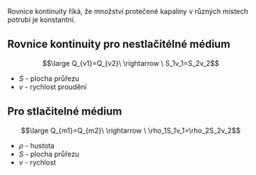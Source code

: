 Rovnice kontinuity říká, že množství protečené kapaliny v různých místech potrubí je konstantní.
## Rovnice kontinuity pro nestlačitélné médium
$$\large Q_{v1}=Q_{v2}\ \rightarrow \ S_1v_1=S_2v_2$$
- $S$ - plocha průřezu
- $v$ - rychlost proudění

## Pro stlačitelné médium
$$\large Q_{m1}=Q_{m2}\ \rightarrow \ \rho_1S_1v_1=\rho_2S_2v_2$$
- $\rho$ -  hustota
- $S$ - plocha průřezu
- $v$ - rychlost